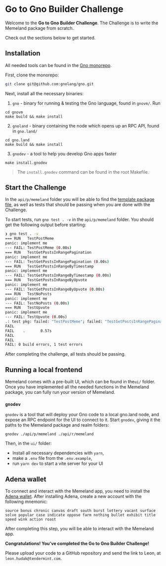 # Go to Gno Builder Challenge

Welcome to the **Go to Gno Builder Challenge**.
The Challenge is to write the Memeland package from scratch.

Check out the sections below
to get started.

## Installation

All needed tools can be found in the [Gno monorepo](https://github.com/gnolang/gno).

First, clone the monorepo:

```bash
git clone git@github.com:gnolang/gno.git
```

Next, install all the necessary binaries:

1. `gno` - binary for running & testing the Gno language, found in `gnovm/`. 
Run

```
cd gnovm
make build && make install
```

2. `gnoland` - binary containing the node which opens up an RPC API, found in 
`gno.land/`

```
cd gno.land
make build && make install
```

3. `gnodev` - a tool to help you develop Gno apps faster
```
make install.gnodev
```

> The `install.gnodev` command can be found in the root Makefile.


## Start the Challenge

In the `api/p/memeland` folder you will be able to find the
[template package file](./memeland/api/p/memeland/memeland.gno), as well
as tests that should be passing when you are done with the Challenge.

To start tests, run `gno test . -v` in the `api/p/memeland` folder. You should 
get the following output before starting: 

```bash
❯ gno test . -v      
=== RUN   TestPostMeme
panic: implement me
--- FAIL: TestPostMeme (0.00s)
=== RUN   TestGetPostsInRangePagination
panic: implement me
--- FAIL: TestGetPostsInRangePagination (0.00s)
=== RUN   TestGetPostsInRangeByTimestamp
panic: implement me
--- FAIL: TestGetPostsInRangeByTimestamp (0.00s)
=== RUN   TestGetPostsInRangeByUpvote
panic: implement me
--- FAIL: TestGetPostsInRangeByUpvote (0.00s)
=== RUN   TestNoPosts
panic: implement me
--- FAIL: TestNoPosts (0.00s)
=== RUN   TestUpvote
panic: implement me
--- FAIL: TestUpvote (0.00s)
.: test pkg: failed: "TestPostMeme"; failed: "TestGetPostsInRangePagination"; failed: "TestGetPostsInRangeByTimestamp"; failed: "TestGetPostsInRangeByUpvote"; failed: "TestNoPosts"; failed: "TestUpvote"
FAIL
FAIL    .       0.57s
FAIL
FAIL
FAIL: 0 build errors, 1 test errors
```

After completing the challenge, all tests should be passing.

## Running a local frontend

Memeland comes with a pre-built UI, which can be found in the`ui/`
folder. Once you have implemented all the needed functions in the Memeland package,
you can fully run your version of Memeland.

### `gnodev`

`gnodev` is a tool that will deploy your Gno code to a local gno.land node, 
and expose an RPC endpoint for the UI to connect to it. Start `gnodev`, giving
it the paths to the Memeland package and realm folders:

```
gnodev ./api/p/memeland ./api/r/memeland
```

Then, in the `ui/` folder:
- Install all necessary dependencies with `yarn`,
- make a `.env` file from the `.env.example`,
- run `yarn dev` to start a vite server for your UI

## Adena wallet

To connect and interact with the Memeland app, you need to install the 
[Adena wallet](https://adena.app). After installing Adena,
create a new account with the following mnemonic:

```
source bonus chronic canvas draft south burst lottery vacant surface solve popular case indicate oppose farm nothing bullet exhibit title speed wink action roast
```

After completing this step, you will be able to interact with the Memeland app.

**Congratulations! You've completed the Go to Gno Builder Challenge!**

Please upload your code to a GitHub repository and send the link to Leon, 
at `leon.hudak@tendermint.com`.
